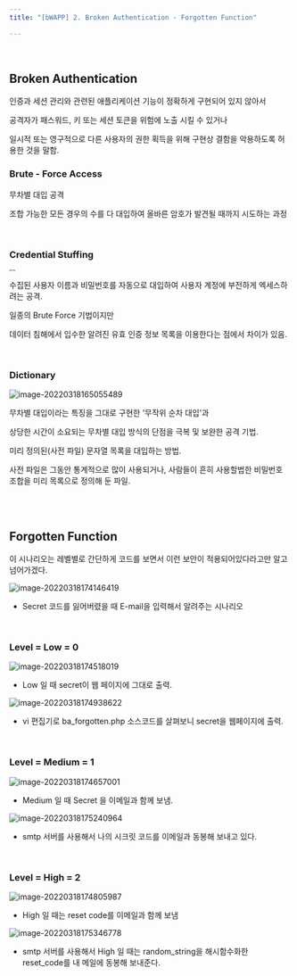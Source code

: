 ```yaml
---
title: "[bWAPP] 2. Broken Authentication - Forgotten Function"

---
```


<br>

## Broken Authentication

인증과 세션 관리와 관련된 애플리케이션 기능이 정확하게 구현되어 있지 않아서

공격자가 패스워드, 키 또는 세션 토큰을 위험에 노출 시킬 수 있거나 

일시적 또는 영구적으로 다른 사용자의 권한 획득을 위해 구현상 결함을 악용하도록 허용한 것을 말함.



### Brute - Force Access

무차별 대입 공격

조합 가능한 모든 경우의 수를 다 대입하여 올바른 암호가 발견될 때까지 시도하는 과정

<br>

### Credential Stuffing

  <img src="https://raw.githubusercontent.com/EONION-TH3DB/image_repo/main/img/EMB00002df83ccf.JPG" alt="img" style="zoom: 25%;" />

  수집된 사용자 이름과 비밀번호를 자동으로 대입하여 사용자 계정에 부전하게 엑세스하려는 공격.

일종의 Brute Force 기법이지만

데이터 침해에서 입수한 알려진 유효 인증 정보 목록을 이용한다는 점에서 차이가 있음.

<br>

### Dictionary

![image-20220318165055489](https://raw.githubusercontent.com/EONION-TH3DB/image_repo/main/img/image-20220318165055489.png)

무차별 대입이라는 특징을 그대로 구현한 '무작위 순차 대입'과

상당한 시간이 소요되는 무차별 대입 방식의 단점을 극복 및 보완한 공격 기법.

미리 정의된(사전 파일) 문자열 목록을 대입하는 방법.

사전 파일은 그동안 통계적으로 많이 사용되거나, 사람들이 흔히 사용할법한 비밀번호 조합을 미리 목록으로 정의해 둔 파일.

<br>

<br>

## Forgotten Function

이 시나리오는 레벨별로 간단하게 코드를 보면서 이런 보안이 적용되어있다라고만 알고 넘어가겠다.

![image-20220318174146419](https://raw.githubusercontent.com/EONION-TH3DB/image_repo/main/img/image-20220318174146419.png)

- Secret 코드를 잃어버렸을 때 E-mail을 입력해서 알려주는 시나리오

<br>

### Level = Low = 0

![image-20220318174518019](https://raw.githubusercontent.com/EONION-TH3DB/image_repo/main/img/image-20220318174518019.png)

- Low 일 때 secret이 웹 페이지에 그대로 출력.

![image-20220318174938622](image-20220318174938622.png)

- vi 편집기로 ba_forgotten.php 소스코드를 살펴보니 secret을 웹페이지에 출력.

<br>

### Level = Medium = 1

![image-20220318174657001](https://raw.githubusercontent.com/EONION-TH3DB/image_repo/main/img/image-20220318174657001.png)

- Medium 일 때 Secret 을 이메일과 함께 보냄.

![image-20220318175240964](https://raw.githubusercontent.com/EONION-TH3DB/image_repo/main/img/image-20220318175240964.png)

- smtp 서버를 사용해서 나의 시크릿 코드를 이메일과 동봉해 보내고 있다.

<br>

### Level = High = 2

![image-20220318174805987](https://raw.githubusercontent.com/EONION-TH3DB/image_repo/main/img/image-20220318174805987.png)

- High 일 때는 reset code를 이메일과 함께 보냄

![image-20220318175346778](https://raw.githubusercontent.com/EONION-TH3DB/image_repo/main/img/image-20220318175346778.png)

- smtp 서버를 사용해서 High 일 때는 random_string을 해시함수화한 reset_code를 내 메일에 동봉해 보내준다.
